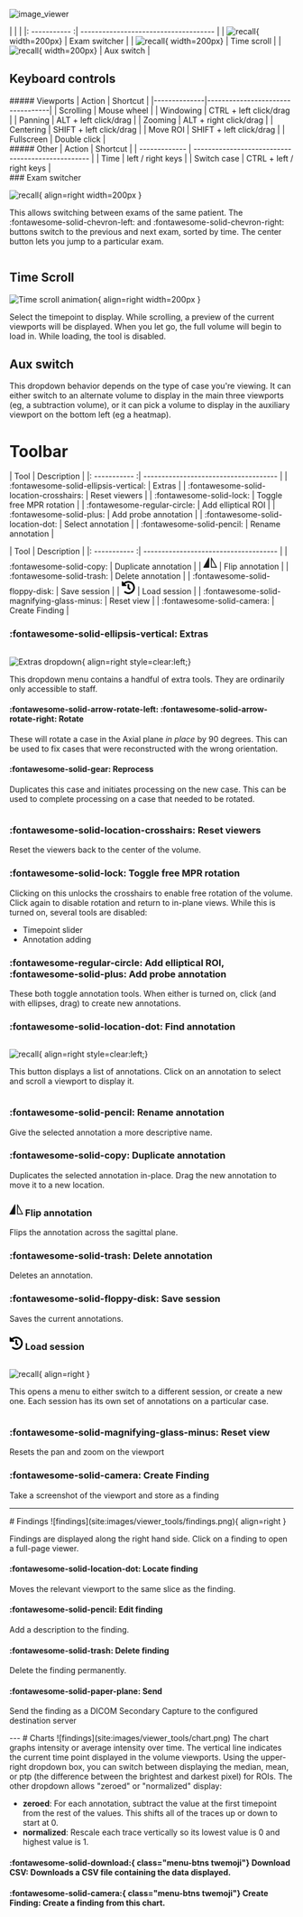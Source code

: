 ![image_viewer](site:images/viewer_toolbar.png)

|           |                            |
|: ----------- :| ------------------------------------- |
| ![recall](site:images/viewer_tools/exam-switch-closed.png){ width=200px}     | Exam switcher       |
| ![recall](site:images/viewer_tools/time-scroll.png){ width=200px}     | Time scroll       |
| ![recall](site:images/viewer_tools/aux-switch.png){ width=200px}     | Aux switch       |

<h2>Keyboard controls</h2>
<div class="grid" markdown>
<div markdown>
##### Viewports
| Action       | Shortcut                         |
|--------------|----------------------------------|
| Scrolling    | Mouse wheel                      |
| Windowing    | <span class="badge badge-primary">CTRL</span> + left click/drag  |
| Panning      | <span class="badge badge-primary">ALT</span> + left click/drag   |
| Zooming      | <span class="badge badge-primary">ALT</span> + right click/drag  |
| Centering    | <span class="badge badge-primary">SHIFT</span> + left click/drag |
| Move ROI     | <span class="badge badge-primary">SHIFT</span> + left click/drag |
| Fullscreen   | Double click                     |

</div>
<div markdown>
##### Other
| Action        | Shortcut                                          |
| ------------- | ------------------------------------------------- |
| Time          | <span class="badge badge-primary">left</span> / <span class="badge badge-primary">right</span> keys |
| Switch case   | <span class="badge badge-primary">CTRL</span> + <span class="badge badge-primary">left</span> / <span class="badge badge-primary">right</span> keys |
</div>
</div>
### Exam switcher

<div markdown style="overflow: auto;">

![recall](site:images/viewer_tools/exam-switch.png){ align=right width=200px }

This allows switching between exams of the same patient. The :fontawesome-solid-chevron-left: and :fontawesome-solid-chevron-right: buttons switch to the previous and next exam, sorted by time. The center button lets you jump to a particular exam.
</div>

## Time Scroll

![Time scroll animation](site:images/viewer_tools/time-scroll-anim.gif){ align=right width=200px }

Select the timepoint to display. While scrolling, a preview of the current viewports will be displayed. When you let go, the full volume will begin to load in. While loading, the tool is disabled.

## Aux switch

This dropdown behavior depends on the type of case you're viewing. It can either switch to an alternate volume to display in the main three viewports (eg, a subtraction volume), or it can pick a volume to display in the auxiliary viewport on the bottom left (eg a heatmap). 

# Toolbar

<div class="grid menu-btns" markdown>

| Tool          | Description                           |
|: ----------- :| ------------------------------------- |
| :fontawesome-solid-ellipsis-vertical:     | Extras       |
| :fontawesome-solid-location-crosshairs: | Reset viewers |
| :fontawesome-solid-lock: | Toggle free MPR rotation |
| :fontawesome-regular-circle: | Add elliptical ROI |
| :fontawesome-solid-plus:    | Add probe annotation |
| :fontawesome-solid-location-dot:    | Select annotation |
| :fontawesome-solid-pencil:    | Rename annotation |

| Tool          | Description                           |
|: ----------- :| ------------------------------------- |
| :fontawesome-solid-copy:     | Duplicate annotation |
| <span class="twemoji"><svg xmlns="http://www.w3.org/2000/svg" width="24" height="24" fill="currentColor" class="bi bi-symmetry-vertical" viewBox="0 0 16 16"><path d="M7 2.5a.5.5 0 0 0-.939-.24l-6 11A.5.5 0 0 0 .5 14h6a.5.5 0 0 0 .5-.5v-11zm2.376-.484a.5.5 0 0 1 .563.245l6 11A.5.5 0 0 1 15.5 14h-6a.5.5 0 0 1-.5-.5v-11a.5.5 0 0 1 .376-.484zM10 4.46V13h4.658L10 4.46z"></path></svg>     | Flip annotation |
| :fontawesome-solid-trash: | Delete annotation |
| :fontawesome-solid-floppy-disk:     | Save session |
| <span class="twemoji"><svg xmlns="http://www.w3.org/2000/svg" width="24" height="24" viewBox="0 0 512 512"><path d="M504 255.5c.3 136.6-111.2 248.4-247.8 248.5-59 0-113.2-20.5-155.8-54.9-11.1-8.9-11.9-25.5-1.8-35.6l11.3-11.3c8.6-8.6 22.4-9.6 31.9-2C173.1 425.1 212.8 440 256 440c101.7 0 184-82.3 184-184 0-101.7-82.3-184-184-184-48.8 0-93.1 19-126.1 49.9l50.8 50.8c10.1 10.1 2.9 27.3-11.3 27.3H24c-8.8 0-16-7.2-16-16V38.6c0-14.3 17.2-21.4 27.3-11.3l49.4 49.4C129.2 34.1 189.6 8 256 8c136.8 0 247.7 110.8 248 247.5zm-180.9 78.8l9.8-12.6c8.1-10.5 6.3-25.5-4.2-33.7L288 256.3V152c0-13.3-10.7-24-24-24h-16c-13.3 0-24 10.7-24 24v135.7l65.4 50.9c10.5 8.1 25.5 6.3 33.7-4.2z"/></svg></span> | Load session |
| :fontawesome-solid-magnifying-glass-minus: | Reset view |
| :fontawesome-solid-camera: | Create Finding |
</div>

### :fontawesome-solid-ellipsis-vertical: Extras
<div markdown style="overflow: auto;">

![Extras dropdown](site:images/viewer_tools/extras-menu.png){ align=right style=clear:left;}

This dropdown menu contains a handful of extra tools. They are ordinarily only accessible to staff.
#### :fontawesome-solid-arrow-rotate-left: :fontawesome-solid-arrow-rotate-right: Rotate
These will rotate a case in the Axial plane *in place* by 90 degrees. This can be used to fix cases that were reconstructed with the wrong orientation.

#### :fontawesome-solid-gear: Reprocess
Duplicates this case and initiates processing on the new case. This can be used to complete processing on a case that needed to be rotated.

</div>


### :fontawesome-solid-location-crosshairs: Reset viewers
Reset the viewers back to the center of the volume.

### :fontawesome-solid-lock: Toggle free MPR rotation
Clicking on this unlocks the crosshairs to enable free rotation of the volume. Click again to disable rotation and return to in-plane views. While this is turned on, several tools are disabled:

- Timepoint slider
- Annotation adding
### :fontawesome-regular-circle: Add elliptical ROI, :fontawesome-solid-plus: Add probe annotation
These both toggle annotation tools. When either is turned on, click (and with ellipses, drag) to create new annotations. 
### :fontawesome-solid-location-dot: Find annotation

<div markdown style="overflow: auto;">

![recall](site:images/viewer_tools/roi-menu.png){ align=right style=clear:left;}

This button displays a list of annotations. Click on an annotation to select and scroll a viewport to display it.

</div>

<div markdown class="grid bordergrid">

### :fontawesome-solid-pencil: Rename annotation
Give the selected annotation a more descriptive name. 


### :fontawesome-solid-copy: Duplicate annotation
Duplicates the selected annotation in-place. Drag the new annotation to move it to a new location.

<h3><span class="twemoji"><svg xmlns="http://www.w3.org/2000/svg" width="24" height="24" fill="currentColor" class="bi bi-symmetry-vertical" viewBox="0 0 16 16"><path d="M7 2.5a.5.5 0 0 0-.939-.24l-6 11A.5.5 0 0 0 .5 14h6a.5.5 0 0 0 .5-.5v-11zm2.376-.484a.5.5 0 0 1 .563.245l6 11A.5.5 0 0 1 15.5 14h-6a.5.5 0 0 1-.5-.5v-11a.5.5 0 0 1 .376-.484zM10 4.46V13h4.658L10 4.46z"></path></svg></span> Flip annotation</h3>

Flips the annotation across the sagittal plane. 
### :fontawesome-solid-trash: Delete annotation
Deletes an annotation.

### :fontawesome-solid-floppy-disk: Save session
Saves the current annotations.
</div>

<h3><span class="twemoji"><svg xmlns="http://www.w3.org/2000/svg" width="24" height="24" viewBox="0 0 512 512"><path d="M504 255.5c.3 136.6-111.2 248.4-247.8 248.5-59 0-113.2-20.5-155.8-54.9-11.1-8.9-11.9-25.5-1.8-35.6l11.3-11.3c8.6-8.6 22.4-9.6 31.9-2C173.1 425.1 212.8 440 256 440c101.7 0 184-82.3 184-184 0-101.7-82.3-184-184-184-48.8 0-93.1 19-126.1 49.9l50.8 50.8c10.1 10.1 2.9 27.3-11.3 27.3H24c-8.8 0-16-7.2-16-16V38.6c0-14.3 17.2-21.4 27.3-11.3l49.4 49.4C129.2 34.1 189.6 8 256 8c136.8 0 247.7 110.8 248 247.5zm-180.9 78.8l9.8-12.6c8.1-10.5 6.3-25.5-4.2-33.7L288 256.3V152c0-13.3-10.7-24-24-24h-16c-13.3 0-24 10.7-24 24v135.7l65.4 50.9c10.5 8.1 25.5 6.3 33.7-4.2z"/></svg></span> Load session</h3>

<div markdown style="overflow: auto;">

![recall](site:images/viewer_tools/session-menu.png){ align=right }

This opens a menu to either switch to a different session, or create a new one. Each session has its own set of annotations on a particular case.

</div>

<div markdown class="grid bordergrid">

### :fontawesome-solid-magnifying-glass-minus: Reset view 
Resets the pan and zoom on the viewport

### :fontawesome-solid-camera: Create Finding 
Take a screenshot of the viewport and store as a finding
</div>

---
<div markdown style="overflow: auto;">
# Findings
![findings](site:images/viewer_tools/findings.png){ align=right }

Findings are displayed along the right hand side. Click on a finding to open a full-page viewer. 

#### :fontawesome-solid-location-dot: Locate finding
Moves the relevant viewport to the same slice as the finding.
#### :fontawesome-solid-pencil: Edit finding
Add a description to the finding.
#### :fontawesome-solid-trash: Delete finding
Delete the finding permanently.
#### :fontawesome-solid-paper-plane: Send
Send the finding as a DICOM Secondary Capture to the configured destination server

</div>
---
# Charts
![findings](site:images/viewer_tools/chart.png)
The chart graphs intensity or average intensity over time. The vertical line indicates the current time point displayed in the volume viewports. Using the upper-right dropdown box, you can switch between displaying the median, mean, or ptp (the difference between the brightest and darkest pixel) for ROIs. The other dropdown allows "zeroed" or "normalized" display: 

- **zeroed**: For each annotation, subtract the value at the first timepoint from the rest of the values. This shifts all of the traces up or down to start at 0.
- **normalized**: Rescale each trace vertically so its lowest value is 0 and highest value is 1.

#### :fontawesome-solid-download:{ class="menu-btns twemoji"} Download CSV: Downloads a CSV file containing the data displayed.
#### :fontawesome-solid-camera:{ class="menu-btns twemoji"} Create Finding: Create a finding from this chart.